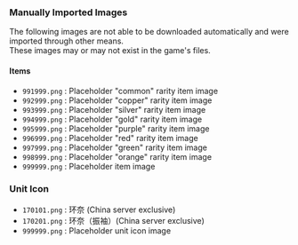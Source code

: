 ### Manually Imported Images
The following images are not able to be downloaded automatically and were imported through other means.<br />
These images may or may not exist in the game's files.

#### Items
- `991999.png` : Placeholder "common" rarity item image
- `992999.png` : Placeholder "copper" rarity item image
- `993999.png` : Placeholder "silver" rarity item image
- `994999.png` : Placeholder "gold" rarity item image
- `995999.png` : Placeholder "purple" rarity item image
- `996999.png` : Placeholder "red" rarity item image
- `997999.png` : Placeholder "green" rarity item image
- `998999.png` : Placeholder "orange" rarity item image
- `999999.png` : Placeholder item image

### Unit Icon
- `170101.png` : 环奈 (China server exclusive)
- `170201.png` : 环奈（振袖）(China server exclusive)
- `999999.png` : Placeholder unit icon image